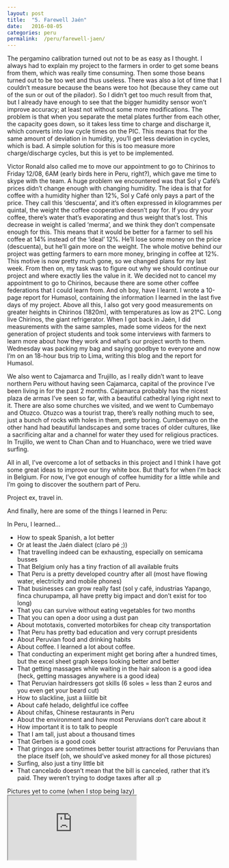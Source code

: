 ```yaml
---
layout: post
title:  "5. Farewell Jaén"
date:   2016-08-05
categories: peru
permalink:  /peru/farewell-jaen/
---
```

The pergamino calibration turned out not to be as easy as I thought. I always had to explain my project to the farmers in order to get some beans from them, which was really time consuming. Then some those beans turned out to be too wet and thus useless. There was also a lot of time that I couldn’t measure because the beans were too hot (because they came out of the sun or out of the pilador). So I didn’t get too much result from that, but I already have enough to see that the bigger humidity sensor won’t improve accuracy; at least not without some more modifications. The problem is that when you separate the metal plates further from each other, the capacity goes down, so it takes less time to charge and discharge it, which converts into low cycle times on the PIC. This means that for the same amount of deviation in humidity, you’ll get less deviation in cycles, which is bad. A simple solution for this is too measure more charge/discharge cycles, but this is yet to be implemented.

Victor Ronald also called me to move our appointment to go to Chirinos to Friday 12/08, 6AM (early birds here in Peru, right?), which gave me time to skype with the team. A huge problem we encountered was that Sol y Café’s prices didn’t change enough with changing humidity. The idea is that for coffee with a humidity higher than 12%, Sol y Café only pays a part of the price. They call this ‘descuenta’, and it’s often expressed in kilogrammes per quintal, the weight the coffee cooperative doesn’t pay for. If you dry your coffee, there’s water that’s evaporating and thus weight that’s lost. This decrease in weight is called ‘merma’, and we think they don’t compensate enough for this. This means that it would be better for a farmer to sell his coffee at 14% instead of the ‘ideal’ 12%. He’ll lose some money on the price (descuenta), but he’ll gain more on the weight. The whole motive behind our project was getting farmers to earn more money, bringing in coffee at 12%. This motive is now pretty much gone, so we changed plans for my last week. From then on, my task was to figure out why we should continue our project and where exactly lies the value in it. We decided not to cancel my appointment to go to Chirinos, because there are some other coffee federations that I could learn from. And oh boy, have I learnt. I wrote a 10-page report for Humasol, containing the information I learned in the last five days of my project. Above all this, I also got very good measurements on greater heights in Chirinos (1820m), with temperatures as low as 21°C. Long live Chirinos, the giant refrigerator. When I got back in Jaén, I did measurements with the same samples, made some videos for the next generation of project students and took some interviews with farmers to learn more about how they work and what’s our project worth to them. Wednesday was packing my bag and saying goodbye to everyone and now I’m on an 18-hour bus trip to Lima, writing this blog and the report for Humasol.

We also went to Cajamarca and Trujillo, as I really didn’t want to leave northern Peru without having seen Cajamarca, capital of the province I’ve been living in for the past 2 months. Cajamarca probably has the nicest plaza de armas I’ve seen so far, with a beautiful cathedral lying right next to it. There are also some churches we visited, and we went to Cumbemayo and Otuzco. Otuzco was a tourist trap, there’s really nothing much to see, just a bunch of rocks with holes in them, pretty boring. Cumbemayo on the other hand had beautiful landscapes and some traces of older cultures, like a sacrificing altar and a channel for water they used for religious practices. In Trujillo, we went to Chan Chan and to Huanchaco, were we tried wave surfing.

All in all, I’ve overcome a lot of setbacks in this project and I think I have got some great ideas to improve our tiny white box. But that’s for when I’m back in Belgium. For now, I’ve got enough of coffee humidity for a little while and I’m going to discover the southern part of Peru.

Project ex, travel in.



And finally, here are some of the things I learned in Peru:

In Peru, I learned…
<ul>
   <li>How to speak Spanish, a lot better</li>
   <li>Or at least the Jaén dialect (claro pé ;))</li>
   <li>That travelling indeed can be exhausting, especially on semicama busses</li>
   <li>That Belgium only has a tiny fraction of all available fruits</li>
   <li>That Peru is a pretty developed country after all (most have flowing water, electricity and mobile phones)</li>
   <li>That businesses can grow really fast (sol y café, industrias Yapango, finca churupampa, all have pretty big impact and don’t exist for too long)</li>
   <li>That you can survive without eating vegetables for two months</li>
   <li>That you can open a door using a dust pan</li>
   <li>About mototaxis, converted motorbikes for cheap city transportation</li>
   <li>That Peru has pretty bad education and very corrupt presidents</li>
   <li>About Peruvian food and drinking habits</li>
   <li>About coffee. I learned a lot about coffee.</li>
   <li>That conducting an experiment might get boring after a hundred times, but the excel sheet graph keeps looking better and better</li>
   <li>That getting massages while waiting in the hair saloon is a good idea (heck, getting massages anywhere is a good idea)</li>
   <li>That Peruvian hairdressers got skills (6 soles = less than 2 euros and you even get your beard cut)</li>
   <li>How to slackline, just a liiiitle bit</li>
   <li>About café helado, delightful ice coffee</li>
   <li>About chifas, Chinese restaurants in Peru</li>
   <li>About the environment and how most Peruvians don’t care about it</li>
   <li>How important it is to talk to people</li>
   <li>That I am tall, just about a thousand times</li>
   <li>That Gerben is a good cook</li>
   <li>That gringos are sometimes better tourist attractions for Peruvians than the place itself (oh, we should’ve asked money for all those pictures)</li>
   <li>Surfing, also just a tiny little bit</li>
   <li>That cancelado doesn’t mean that the bill is canceled, rather that it’s paid. They weren’t trying to dodge taxes after all :p</li>
</ul>
Pictures yet to come (when I stop being lazy)

<div class="video-container"><iframe src="https://www.youtube.com/embed/-gf2GCS99Bk"></iframe></div><br>
